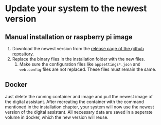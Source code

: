 # Update your system to the newest version

## Manual installation or raspberry pi image
1. Download the newest version from the [release page of the github repository](https://github.com/PALs-Software/DigitalAssistant/releases).
2. Replace the binary files in the installation folder with the new files.
   1. Make sure the configuration files like `appsettings*.json` and `web.config` files are not replaced. These files must remain the same.

## Docker
Just delete the running container and image and pull the newest image of the digital assistant. After recreating the container with the command mentioned in the installation chapter, your system will now use the newest version of the digital assistant. All necessary data are saved in a seperate volume in docker, which the new version will reuse.